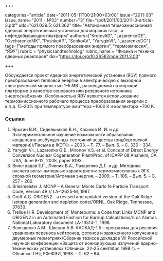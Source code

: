 +++

categories="article"
date="2011-05-11T00:21:00+03:00"
issue="2011-03"
issue_name="2011 - №03"
number="3"
file="/pdf/2011/03/2011-3-article-3.pdf"
udc="621.039.5: 621.362"
title="Автономная термоэмиссионная ядерная энергетическая установка для морских газо- и нефтедобывающих платформ"
authors=["KrotovAD", "LazarenkoGE", "OvcharenkoMK", "PyshkoAP", "SonkoAV", "YaryginVI", "LazarenkoDG"]
tags=["методы прямого преобразования энергии", "термоэмиссия", "ЯЭУ"]
rubric = "physicsandtechnolog"
rubric_name = "Физика и техника ядерных реакторов"
doi="https://doi.org/10.26583/npe.2011.3.03"

+++

Обсуждается проект ядерной энергетической установки (ЯЭУ) прямого преобразования тепловой энергии в электрическую с выходной электрической мощностью 1–5 МВт, размещаемой на морской платформе в качестве основного или резервного источника энергоснабжения. Особенностью ЯЭУ является использование термоэмиссионного рабочего процесса преобразования энергии с к.п.д. 15–20% при температуре эмиттера ~1600 К и коллектора ~700 К.

### Ссылки

1. Ярыгин В.И., Сидельников В.Н., Касиков И. И. и др. Экспериментальное изучение возможности образования конденсата возбужденных состояний вещества (ридберговской материи)//Письма в ЖЭТФ. – 2003. – Т. 77. – Вып. 6. – С. 330 – 334.
2. Yarygin V.I., Lazarenko G.E., Mironov V.S. et al. Concept of Direct Energy Conversion Nuclear Cogeneration Plant/Proc. of ICAPP 08 Anaheim, CA USA, June 8-12, 2008, paper 8193.
3. Виноградов Е.Г., Линник В.А., Лазаренко Д.Г. и др. Методика расчета вольт-амперных характеристик термоэмиссионных ЭГК сложной геометрии//Атомная энергия. – 2009. – Т. 106. – Вып. 5. – С. 257 – 262.
4. Briesmeister J. MCNP – A General Monte Carlo N-Particle Transport Code, Version 4B // LA-12625-M, 1997.
5. Groff A.G. ORIGEN2 – a revised and updated version of the Oak Ridge isotope generation and depletion code//ORNL, Oak Ridge, Tennessee, 37830.
6. Trellue H.R. Development of, Monteburns: a Code that Links MCNP and ORIGEN2 in an Automated Fashion for Burnup Calculations//Los Alamos National Laboratory document LA-13514-T, 1998.
7. Волощенко А.М., Швецов А.В. КАСКАД-1.5 – программа для решения уравнения переноса нейтронов, фотонов и заряженного излучения в двумерных геометриях/Сборник тезисов докладов VII Российской научной конференции «Защита от ионизирующих излучений ядерно-технических установок» (Обнинск, 22-25 сентября 1998 г). – Обнинск: ГНЦ РФ-ФЭИ, 1998. – С. 62 – 64.
